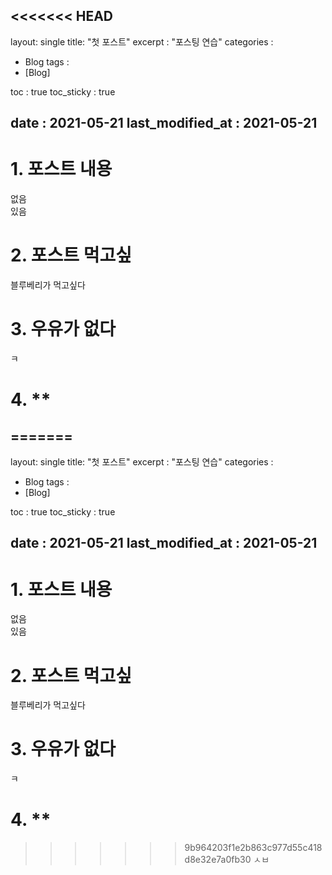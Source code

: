 <<<<<<< HEAD
---
layout: single
title:  "첫 포스트"
excerpt : "포스팅 연습"
categories : 
- Blog
tags :
- [Blog]

toc : true
toc_sticky : true

date : 2021-05-21
last_modified_at : 2021-05-21
---

# 1. 포스트 내용  
없음  
있음

# 2. 포스트 먹고싶  

블루베리가 먹고싶다

# 3. 우유가 없다  
ㅋ

# 4. **
=======
---
layout: single
title:  "첫 포스트"
excerpt : "포스팅 연습"
categories : 
- Blog
tags :
- [Blog]

toc : true
toc_sticky : true

date : 2021-05-21
last_modified_at : 2021-05-21
---

# 1. 포스트 내용  
없음  
있음

# 2. 포스트 먹고싶  

블루베리가 먹고싶다

# 3. 우유가 없다  
ㅋ

# 4. **
>>>>>>> 9b964203f1e2b863c977d55c418d8e32e7a0fb30
ㅅㅂ